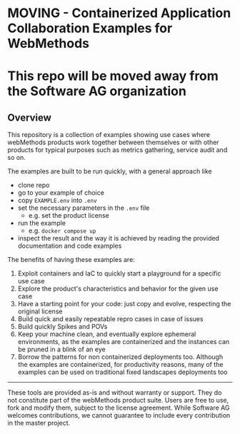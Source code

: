 # MOVING - Containerized Application Collaboration Examples for WebMethods

# This repo will be moved away from the Software AG organization

## Overview

This repository is a collection of examples showing use cases where webMethods products work together between themselves or with other products for typical purposes such as metrics gathering, service audit and so on.

The examples are built to be run quickly, with a general approach like

- clone repo
- go to your example of choice
- copy `EXAMPLE.env` into `.env`
- set the necessary parameters in the `.env` file 
  - e.g. set the product license
- run the example
  - e.g. `docker compose up`
- inspect the result and the way it is achieved by reading the provided documentation and code examples

The benefits of having these examples are:

1. Exploit containers and IaC to quickly start a playground for a specific use case
2. Explore the product's characteristics and behavior for the given use case
3. Have a starting point for your code: just copy and evolve, respecting the original license
4. Build quick and easily repeatable repro cases in case of issues
5. Build quickly Spikes and POVs
6. Keep your machine clean, and eventually explore ephemeral environments, as the examples are containerized and the instances can be pruned in a blink of an eye
7. Borrow the patterns for non containerized deployments too. Although the examples are containerized, for productivity reasons, many of the examples can be used on traditional fixed landscapes deployments too

------------------------------

These tools are provided as-is and without warranty or support. They do not constitute part of the webMethods product suite. Users are free to use, fork and modify them, subject to the license agreement. While Software AG welcomes contributions, we cannot guarantee to include every contribution in the master project.
